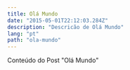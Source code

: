 ```yaml
---
title: Olá Mundo
date: "2015-05-01T22:12:03.284Z"
description: "Descricão de Olá Mundo"
lang: "pt"
path: "ola-mundo"
---
```


Conteúdo do Post "Olá Mundo"
